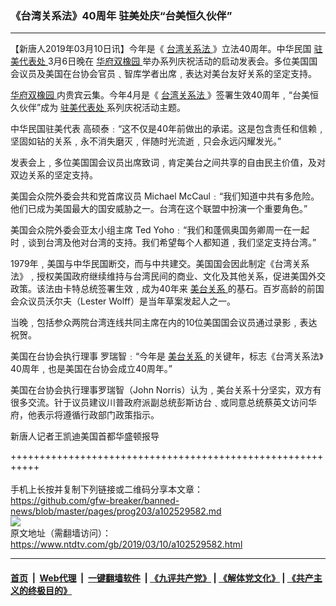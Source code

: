 ### 《台湾关系法》40周年 驻美处庆“台美恒久伙伴”
------------------------

<div class="post_content" itemprop="articleBody">
 <p>
  【新唐人2019年03月10日讯】今年是《
  <a href="https://www.ntdtv.com/gb/台湾关系法.htm">
   台湾关系法
  </a>
  》立法40周年。中华民国
  <a href="https://www.ntdtv.com/gb/驻美代表处.htm">
   驻美代表处
  </a>
  3月6日晚在
  <a href="https://www.ntdtv.com/gb/华府双橡园.htm">
   华府双橡园
  </a>
  举办系列庆祝活动的启动发表会。多位美国国会议员及美国在台协会官员﹑智库学者出席﹐表达对美台友好关系的坚定支持。
 </p>
 <p>
  <a href="https://www.ntdtv.com/gb/华府双橡园.htm">
   华府双橡园
  </a>
  内贵宾云集。今年4月是《
  <a href="https://www.ntdtv.com/gb/台湾关系法.htm">
   台湾关系法
  </a>
  》签署生效40周年﹐“台美恒久伙伴”成为
  <a href="https://www.ntdtv.com/gb/驻美代表处.htm">
   驻美代表处
  </a>
  系列庆祝活动主题。
 </p>
 <p>
  中华民国驻美代表 高硕泰﹕“这不仅是40年前做出的承诺。这是包含责任和信赖﹐坚固如钻的关系﹐永不消失磨灭﹐伴随时光流逝﹐只会永远闪耀发光。”
 </p>
 <p>
  发表会上﹐多位美国国会议员出席致词﹐肯定美台之间共享的自由民主价值，及对双边关系的坚定支持。
 </p>
 <p>
  美国会众院外委会共和党首席议员 Michael McCaul﹕“我们知道中共有多危险。他们已成为美国最大的国安威胁之一。台湾在这个联盟中扮演一个重要角色。”
 </p>
 <p>
  美国会众院外委会亚太小组主席 Ted Yoho﹕“我们和蓬佩奥国务卿周一在一起时﹐谈到台湾及他对台湾的支持。我们希望每个人都知道﹐我们坚定支持台湾。”
 </p>
 <p>
  1979年﹐美国与中华民国断交，而与中共建交。美国国会因此制定《台湾关系法》﹐授权美国政府继续维持与台湾民间的商业、文化及其他关系，促进美国外交政策。该法由卡特总统签署生效﹐成为40年来
  <a href="https://www.ntdtv.com/gb/美台关系.htm">
   美台关系
  </a>
  的基石。百岁高龄的前国会众议员沃尔夫（Lester Wolff）是当年草案发起人之一。
 </p>
 <p>
  当晚﹐包括参众两院台湾连线共同主席在内的10位美国国会议员通过录影﹐表达祝贺。
 </p>
 <p>
  美国在台协会执行理事 罗瑞智﹕“今年是
  <a href="https://www.ntdtv.com/gb/美台关系.htm">
   美台关系
  </a>
  的关键年，标志《台湾关系法》40周年﹐也是美国在台协会成立40周年。”
 </p>
 <p>
  美国在台协会执行理事罗瑞智（John Norris）认为﹐美台关系十分坚实，双方有很多交流。针于议员建议川普政府派副总统彭斯访台﹑或同意总统蔡英文访问华府，他表示将遵循行政部门政策指示。
 </p>
 <p>
  新唐人记者王凯迪美国首都华盛顿报导
 </p>
 <div class="single_ad">
 </div>
</div>

+++++++++++++++++++++++++++++++++++++++++++++++++++++++++++<br/><br/>
手机上长按并复制下列链接或二维码分享本文章：<br/>
https://github.com/gfw-breaker/banned-news/blob/master/pages/prog203/a102529582.md <br/>
<a href='https://github.com/gfw-breaker/banned-news/blob/master/pages/prog203/a102529582.md'><img src='https://github.com/gfw-breaker/banned-news/blob/master/pages/prog203/a102529582.md.png'/></a> <br/>
原文地址（需翻墙访问）：https://www.ntdtv.com/gb/2019/03/10/a102529582.html


------------------------
#### [首页](https://github.com/gfw-breaker/banned-news/blob/master/README.md) &nbsp;|&nbsp; [Web代理](https://github.com/labour-camp/helloworld) &nbsp;|&nbsp; [一键翻墙软件](https://github.com/gfw-breaker/nogfw/blob/master/README.md) &nbsp;| [《九评共产党》](https://github.com/gfw-breaker/9ping.md/blob/master/README.md#九评之一评共产党是什么) | [《解体党文化》](https://github.com/gfw-breaker/jtdwh.md/blob/master/README.md) | [《共产主义的终极目的》](https://github.com/gfw-breaker/gczydzjmd.md/blob/master/README.md)

